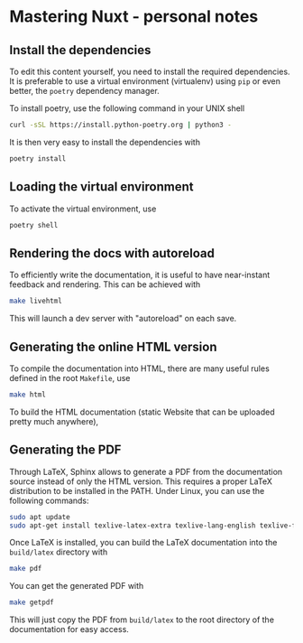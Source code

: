 # Mastering Nuxt - personal notes

## Install the dependencies

To edit this content yourself, you need to install the required dependencies. It
is preferable to use a virtual environment (virtualenv) using ``pip`` or even
better, the ``poetry`` dependency manager.

To install poetry, use the following command in your UNIX shell 

```bash
curl -sSL https://install.python-poetry.org | python3 -
```

It is then very easy to install the dependencies with

```bash
poetry install
```

## Loading the virtual environment

To activate the virtual environment, use 

```bash
poetry shell
```

## Rendering the docs with autoreload

To efficiently write the documentation, it is useful to have near-instant
feedback and rendering. This can be achieved with 

```bash
make livehtml
```

This will launch a dev server with "autoreload" on each save.
 
## Generating the online HTML version

To compile the documentation into HTML, there are many useful rules defined in
the root ``Makefile``, use 

```bash
make html
```


To build the HTML documentation (static Website that can be uploaded pretty much
anywhere), 

## Generating the PDF

Through LaTeX, Sphinx allows to generate a PDF from the documentation source
instead of only the HTML version. This requires a proper LaTeX distribution to
be installed in the PATH. Under Linux, you can use the following commands:

```bash
sudo apt update
sudo apt-get install texlive-latex-extra texlive-lang-english texlive-fonts-recommended latexmk
```

Once LaTeX is installed, you can build the LaTeX documentation into the
`build/latex` directory with 

```bash
make pdf
```

You can get the generated PDF with 

```bash
make getpdf
```

This will just copy the PDF from `build/latex` to the root directory of the
documentation for easy access.


